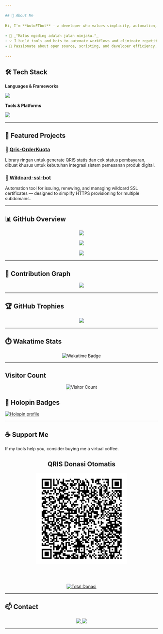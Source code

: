 ```yaml
---

## 👋 About Me

Hi, I'm **AutoFTbot** — a developer who values simplicity, automation, and clean code.

- 🧠 _"Malas ngoding adalah jalan ninjaku."_  
- 💡 I build tools and bots to automate workflows and eliminate repetitive tasks.  
- 🎯 Passionate about open source, scripting, and developer efficiency.

---
```


## 🛠 Tech Stack

**Languages & Frameworks**
<p>
  <img src="https://skillicons.dev/icons?i=python,javascript,nodejs,react,php,golang" />
</p>

**Tools & Platforms**
<p>
  <img src="https://skillicons.dev/icons?i=html,css,git,github,linux,vscode" />
</p>

---

## 🚀 Featured Projects

### 🔧 [Qris-OrderKuota](https://github.com/AutoFTbot/Qris-OrderKuota)  
Library ringan untuk generate QRIS statis dan cek status pembayaran, dibuat khusus untuk kebutuhan integrasi sistem pemesanan produk digital.

### 🔐 [Wildcard-ssl-bot](https://github.com/AutoFTbot/Wildcard-Bot)  
Automation tool for issuing, renewing, and managing wildcard SSL certificates — designed to simplify HTTPS provisioning for multiple subdomains.

---
## 📊 GitHub Overview

<p align="center">
  <img src="https://github-readme-stats.vercel.app/api?username=AutoFTbot&show_icons=true&theme=radical&hide_border=true&include_all_commits=true&count_private=true" width="48%" />
</p>
<p align="center">
  <img src="https://github-readme-stats.vercel.app/api/top-langs/?username=AutoFTbot&layout=compact&theme=radical&hide_border=true" width="48%" />
</p>
<p align="center">
  <img src="https://github-readme-streak-stats.herokuapp.com/?user=AutoFTbot&theme=radical&hide_border=true" width="60%" />
</p>

---

## 🧠 Contribution Graph

<p align="center">
  <img src="https://github-readme-activity-graph.vercel.app/graph?username=AutoFTbot&theme=radical&hide_border=true&area=true&color=7A92B8&line=ffffff&point=ffffff" />
</p>

---

## 🏆 GitHub Trophies

<p align="center">
  <img src="https://github-profile-trophy.vercel.app/?username=AutoFTbot&theme=radical&row=1&column=7&no-frame=true" />
</p>

---

## ⏱️ Wakatime Stats 

<!-- Replace USER-ID with your Wakatime user ID -->
<p align="center">
  <img src="https://wakatime.com/badge/user/eebb3dd8-d9b2-40de-9b88-6fd6cac99dbc.svg?style=for-the-badge" alt="Wakatime Badge" />
</p>

---

## Visitor Count
<div align="center">
  <img src="https://komarev.com/ghpvc/?username=AutoFTbot&label=Visitor&color=7A92B8&style=for-the-badge" alt="Visitor Count" />
</div>

## 🧠 Holopin Badges

[![Holopin profile](https://holopin.me/autoftbot)](https://holopin.io/@autoftbot)

---

## ☕ Support Me

If my tools help you, consider buying me a virtual coffee.

<!-- QRIS_START -->
<div align="center">

<h2>QRIS Donasi Otomatis</h2>

<img src="qris.png" alt="QRIS" width="300" />

<br><br>

</div>
<!-- QRIS_END -->
<p align="center">
  <a href="https://github.com/AutoFTbot/AutoFTbot">
    <img src="https://img.shields.io/endpoint?url=https://gist.githubusercontent.com/AutoFTbot/86a13cfb221fc094c35b4320e102d759/raw/total-donations.json" alt="Total Donasi"/>
  </a>
</p>

---

## 📫 Contact

<p align="center">
  <a href="mailto:autoftbot.dev@gmail.com">
    <img src="https://img.shields.io/badge/Email-autoftbot.dev@gmail.com-D14836?style=for-the-badge&logo=gmail&logoColor=white" />
  </a>
  <a href="https://github.com/AutoFTbot/AutoFTbot/issues">
    <img src="https://img.shields.io/badge/GitHub_Issues-Report%20a%20Bug-181717?style=for-the-badge&logo=github&logoColor=white" />
  </a>
</p>

---
